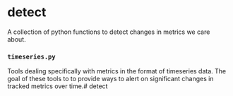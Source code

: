 # detect

A collection of python functions to detect changes in metrics we care about.

### `timeseries.py`
Tools dealing specifically with metrics in the format of timeseries data. The goal of these tools to to provide ways to alert on significant changes in tracked metrics over time.# detect

